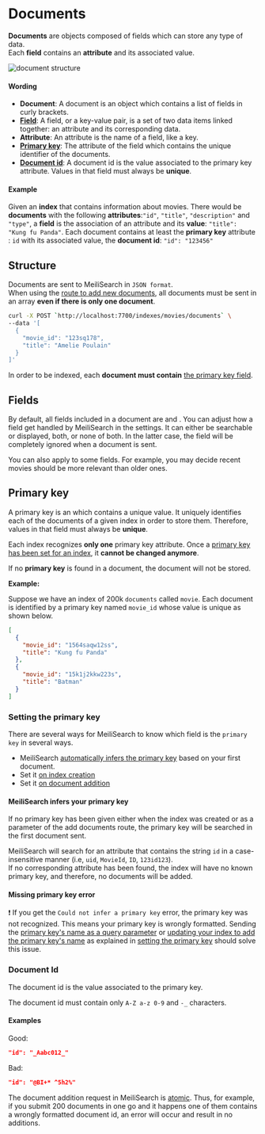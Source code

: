 # Documents

**Documents** are objects composed of fields which can store any type of data.</br>
Each **field** contains an **attribute** and its associated value.

![document structure](/document_structure.svg)

#### Wording

- **Document**: A document is an object which contains a list of fields in curly brackets.
- **[Field](/guides/main_concepts/documents.md#fields)**: A field, or a key-value pair, is a set of two data items linked together: an attribute and its corresponding data.
- **Attribute**: An attribute is the name of a field, like a key.
- **[Primary key](/guides/main_concepts/documents.md#primary-key)**: The attribute of the field which contains the unique identifier of the documents.
- **[Document id](/guides/main_concepts/documents.md#document-id)**: A document id is the value associated to the primary key attribute. Values in that field must always be **unique**.

#### Example

Given an **index** that contains information about movies. There would be **documents** with the following **attributes**:`"id"`, `"title"`, `"description"` and `"type"`, a **field** is the association of an attribute and its **value**: `"title": "Kung fu Panda"`. Each document contains at least the **primary key** attribute : `id` with its associated value, the **document id**: `"id": "123456"`

## Structure

Documents are sent to MeiliSearch in `JSON format`.<br/>
When using the [route to add new documents](/references/documents.md#add-or-update-documents), all documents must be sent in an array **even if there is only one document**.

```bash
curl -X POST `http://localhost:7700/indexes/movies/documents` \
--data '[
  {
    "movie_id": "123sq178",
    "title": "Amelie Poulain"
  }
]'
```

In order to be indexed, each **document must contain** [the primary key field](/guides/main_concepts/documents.md#primary-key).

## Fields

By default, all fields included in a document are <clientGlossary word="searchable" /> and <clientGlossary word="displayed" />.
You can adjust how a field get handled by MeiliSearch in the settings. It can either be searchable or displayed, both, or none of both. In the latter case, the field will be completely ignored when a document is sent.

You can also apply <clientGlossary word="ranking rules" /> to some fields. For example, you may decide recent movies should be more relevant than older ones.

## Primary key

A primary key is an <clientGlossary word="attribute" /> which contains a unique value. It uniquely identifies each of the documents of a given index in order to store them. Therefore, values in that field must always be **unique**.

Each index recognizes **only one** primary key attribute. Once a [primary key has been set for an index](/guides/main_concepts/documents.md#setting-the-primary-key), it **cannot be changed anymore**.

If no **primary key** is found in a document, the document will not be stored.

**Example:**

Suppose we have an index of 200k `documents` called `movie`. Each document is identified by a primary key named `movie_id` whose value is unique as shown below.

```json
[
  {
    "movie_id": "1564saqw12ss",
    "title": "Kung fu Panda"
  },
  {
    "movie_id": "15k1j2kkw223s",
    "title": "Batman"
  }
]
```

### Setting the primary key

There are several ways for MeiliSearch to know which field is the `primary key` in several ways.

- MeiliSearch [automatically infers the primary key](/guides/main_concepts/documents.md#meilisearch-infers-your-primary-key) based on your first document.
- Set it [on index creation](/references/indexes.md#create-an-index)
- Set it [on document addition](/references/documents.md#add-or-replace-documents)

#### MeiliSearch infers your primary key

If no primary key has been given either when the index was created or as a parameter of the add documents route, the primary key will be searched in the first document sent.

MeiliSearch will search for an attribute that contains the string `id` in a case-insensitive manner (i.e, `uid`, `MovieId`, `ID`, `123id123`).<br>
If no corresponding attribute has been found, the index will have no known primary key, and therefore, no documents will be added.

#### Missing primary key error

❗️ If you get the `Could not infer a primary key` error, the primary key was not recognized. This means your primary key is wrongly formatted. Sending the [primary key's name as a query parameter](/references/documents.md#add-or-replace-documents) or [updating your index to add the primary key's name](/references/indexes.md#create-an-index) as explained in [setting the primary key](/guides/main_concepts/documents.md#primary-key) should solve this issue.

### Document Id

The document id is the value associated to the primary key.

The document id must contain only `A-Z a-z 0-9` and `-_` characters.

#### Examples

Good:

```json
"id": "_Aabc012_"
```

Bad:

```json
"id": "@BI+* ^5h2%"
```

The document addition request in MeiliSearch is <!-- prettier-ignore -->[atomic](https://en.wikipedia.org/wiki/Atomicity_(database_systems)). Thus, for example, if you submit 200 documents in one go and it happens one of them contains a wrongly formatted document id, an error will occur and result in no additions.
